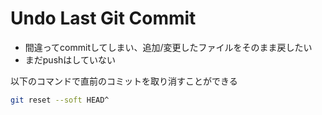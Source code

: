 # Undo Last Git Commit

- 間違ってcommitしてしまい、追加/変更したファイルをそのまま戻したい
- まだpushはしていない

以下のコマンドで直前のコミットを取り消すことができる

```bash
git reset --soft HEAD^
```

